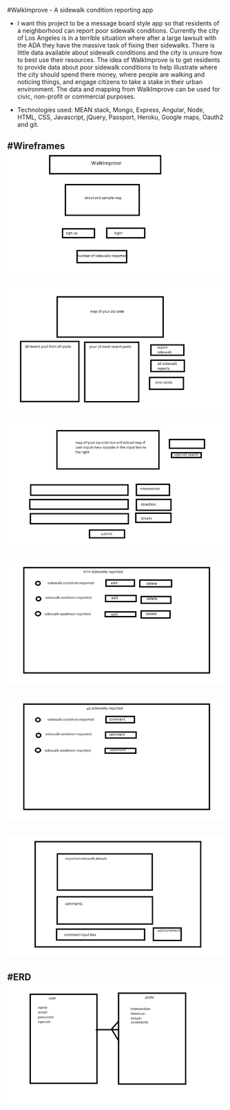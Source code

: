 #WalkImprove - A sidewalk condition reporting app

* I want this project to be a message board style app so that residents of a neighborhood can report poor sidewalk conditions. Currently the city of Los Angeles is in a terrible situation where after a large lawsuit with the ADA they have the massive task of fixing their sidewalks. There is little data available about sidewalk conditions and the city is unsure how to best use their resources. The idea of WalkImprove is to get residents to provide data about poor sidewalk conditions to help illustrate where the city should spend there money, where people are walking and noticing things, and engage citizens to take a stake in their urban environment. The data and mapping from WalkImprove can be used for civic, non-profit or commercial purposes.

* Technologies used: MEAN stack, Mongo, Express, Angular, Node, HTML, CSS, Javascript, jQuery, Passport, Heroku, Google maps, Oauth2 and git.

#Wireframes
![wireframe](loadpage.png)
---------------------------------
![wireframe](loggedin.png)
---------------------------------
![wireframe](reportsidewalk.png)
---------------------------------
![wireframe](yoursidewalks.png)
---------------------------------
![wireframe](allsidewalk.png)
---------------------------------
![wireframe](sidewalkcomment.png)
---------------------------------

#ERD
![erd](erd.png)  
---------------------------------
